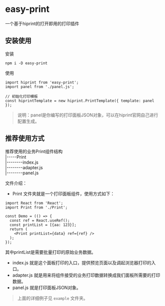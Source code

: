 # easy-print
一个基于hiprint的打开即用的打印插件

## 安装使用

安装
```
npm i -D easy-print
```

使用
```
import hiprint from 'easy-print';
import panel from './panel.js';

// 初始化打印模板
const hiprintTemplate = new hiprint.PrintTemplate({ template: panel });
```

> 说明：panel是你编写的打印面板JSON对象，可以在hiprint官网自己进行配置生成。

## 推荐使用方式

推荐使用的业务Print组件结构  
|-----Print  
|--------index.js    
|--------adapter.js  
|--------panel.js

文件介绍：
- Print 文件夹就是一个打印面板组件，使用方式如下：
```
import React from 'React';
import Print from './Print';

const Demo = (() => {
  const ref = React.useRef();
  const printList = [{aa: 123}];
  return (
    <Print printList={data} ref={ref} />
  );
});
```
其中printList是需要批量打印的原始业务数据。
- index.js 就是这个面板打印的入口，提供预览页面以及调起浏览器打印的入口。
- adapter.js 就是用来将<Print>组件接受的业务打印数据转换成我们面板所需要的打印数据。
- panel.js  就是打印面板JSON对象。

> 上面的详细例子见 `example` 文件夹。